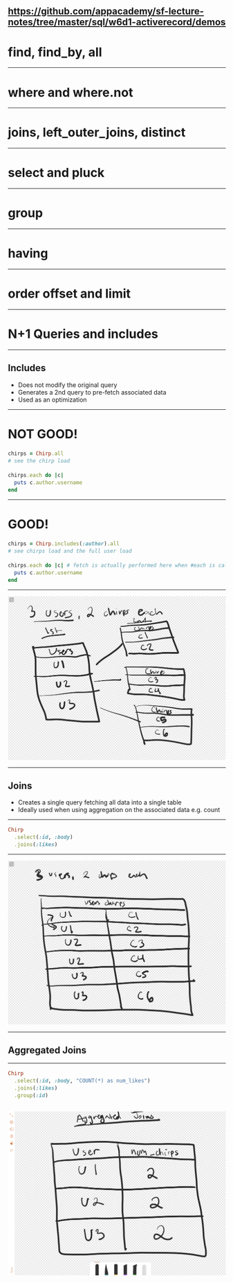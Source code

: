 https://github.com/appacademy/sf-lecture-notes/tree/master/sql/w6d1-activerecord/demos
---
# find, find_by, all
---
# where and where.not 
---
# joins, left_outer_joins, distinct
---
# select and pluck 
---
# group 
---
# having 
---
# order offset and limit 
---
# N+1 Queries and includes 
---
## Includes 
- Does not modify the original query
- Generates a 2nd query to pre-fetch associated data
- Used as an optimization 
---
# NOT GOOD!
```ruby 
chirps = Chirp.all
# see the chirp load

chirps.each do |c|
  puts c.author.username
end
```
---
# GOOD!
```ruby 
chirps = Chirp.includes(:author).all
# see chirps load and the full user load

chirps.each do |c| # fetch is actually performed here when #each is called
  puts c.author.username
end
```
---

![includes](./includes.png)

---
## Joins 
- Creates a single query fetching all data into a single table
- Ideally used when using aggregation on the associated data e.g. count
---
```ruby 
Chirp
  .select(:id, :body)
  .joins(:likes)
```

---
![joins](./joins.png)

---

## Aggregated Joins
---
```ruby 
Chirp
  .select(:id, :body, "COUNT(*) as num_likes")
  .joins(:likes)
  .group(:id)
```
 ![aggregated joins](./aggregated_joins.png)
 ---

 